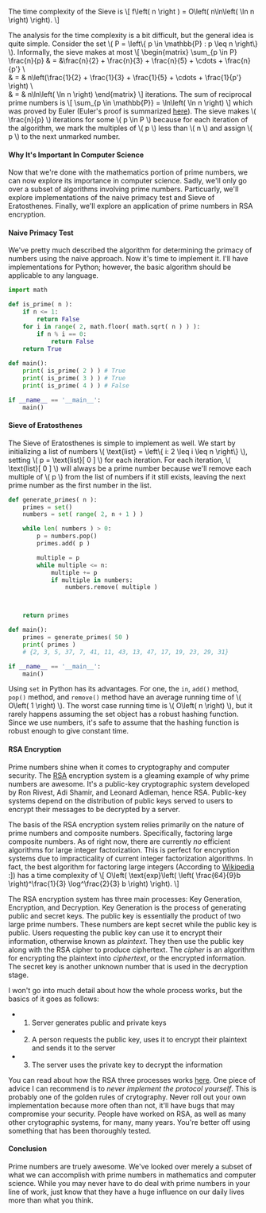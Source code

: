 The time complexity of the Sieve is
\\[
    f\left( n \right ) = O\left( n\ln\left( \ln n \right) \right).
\\]

The analysis for the time complexity is a bit difficult, but the general idea is quite simple. Consider
the set \\( P = \left\\{ p \in \mathbb{P} : p \leq n \right\\} \\). Informally, the sieve makes at most
\\[
    \begin{matrix}
        \sum\_{p \in P} \frac{n}{p} & = &\frac{n}{2} + \frac{n}{3} + \frac{n}{5} + \cdots + \frac{n}{p'} \\\
                                    & = & n\left(\frac{1}{2} + \frac{1}{3} + \frac{1}{5} + \cdots + \frac{1}{p'} \right) \\\
                                    & = & n\ln\left( \ln n \right)
    \end{matrix}
\\]
iterations. The sum of reciprocal prime numbers is
\\[
    \sum\_{p \in \mathbb{P}} = \ln\left( \ln n \right)
\\]
which was proved by Euler (Euler's proof is summarized [here](http://www.math.uga.edu/~pollack/eulerprime.pdf)).
The sieve makes \\( \frac{n}{p} \\) iterations for some \\( p \in P \\) because for each iteration of the algorithm,
we mark the multiples of \\( p \\) less than \\( n \\) and assign \\( p \\) to the next unmarked number.

#### Why It's Important In Computer Science
Now that we're done with the mathematics portion of prime numbers, we can now explore its importance in computer science.
Sadly, we'll only go over a subset of algorithms involving prime numbers. Particuarly, we'll explore implementations
of the naive primacy test and Sieve of Eratosthenes. Finally, we'll explore an application of prime numbers in 
RSA encryption.

#### Naive Primacy Test 
We've pretty much described the algorithm for determining the primacy of numbers using the naive approach. Now it's time
to implement it. I'll have implementations for Python; however, the basic algorithm should be applicable to any
language.

```py
import math

def is_prime( n ):
    if n <= 1:
        return False
    for i in range( 2, math.floor( math.sqrt( n ) ) ):
        if n % i == 0:
            return False
    return True
    
def main():
    print( is_prime( 2 ) ) # True
    print( is_prime( 3 ) ) # True
    print( is_prime( 4 ) ) # False

if __name__ == '__main__':
    main()
```

#### Sieve of Eratosthenes
The Sieve of Eratosthenes is simple to implement as well. We start by initializing a list of numbers
\\( \text{list} = \left\\{ i: 2 \leq i \leq n \right\\} \\), setting \\( p = \text{list}[ 0 ] \\) for each iteration.
For each iteration, \\( \text{list}[ 0 ] \\) will always be a prime number because we'll remove each multiple of
\\( p \\) from the list of numbers if it still exists, leaving the next prime number as the first number in the list.

```py
def generate_primes( n ):
    primes = set()
    numbers = set( range( 2, n + 1 ) )

    while len( numbers ) > 0:
        p = numbers.pop()
        primes.add( p )

        multiple = p
        while multiple <= n:
            multiple += p
            if multiple in numbers:
                numbers.remove( multiple )



    return primes

def main():
    primes = generate_primes( 50 )
    print( primes )
    # {2, 3, 5, 37, 7, 41, 11, 43, 13, 47, 17, 19, 23, 29, 31} 

if __name__ == '__main__':
    main()
```

Using `set` in Python has its advantages. For one, the `in`, `add()` method, `pop()` method, and `remove()` method 
have an average running time of \\( O\left( 1 \right) \\). The worst case running time is \\( O\left( n \right) \\),
but it rarely happens assuming the set object has a robust hashing function. Since we use numbers, it's safe to assume
that the hashing function is robust enough to give constant time.

#### RSA Encryption
Prime numbers shine when it comes to cryptography and computer security. The 
[RSA](http://goo.gl/mPvP4F) encryption system is a 
gleaming example of why prime numbers are awesome. It's a public-key cryptographic system developed by
Ron Rivest, Adi Shamir, and Leonard Adleman, hence RSA. Public-key systems depend on the distribution of
public keys served to users to encrypt their messages to be decrypted by a server. 

The basis of the RSA encryption system relies primarily on
the nature of prime numbers and composite numbers. Specifically, factoring large composite numbers.
As of right now, there are currently *no* efficient algorithms for large integer factorization. This is perfect for
encryption systems due to impracticality of current integer factorization algorithms. In fact, the best
algorithm for factoring large integers 
(According to [Wikipedia](http://en.wikipedia.org/wiki/Integer_factorization#Current_state_of_the_art) :])
has a time complexity of
\\[
    O\left( \text{exp}\left( \left( \frac{64}{9}b \right)^\frac{1}{3} \log^\frac{2}{3} b \right)  \right).
\\]

The RSA encryption system has three main processes: Key Generation, Encryption, and Decryption. Key Generation
is the process of generating public and secret keys. The public key is essentially the product of two
large prime numbers. These numbers are kept secret while the public key is public. Users requesting the public
key can use it to encrypt their information, otherwise known as *plaintext*. They then use the public key
along with the RSA cipher to produce ciphertext. The *cipher* is an algorithm for encrypting the plaintext
into *ciphertext*, or the encrypted information. The secret key is another unknown number that is used in
the decryption stage.

I won't go into much detail about how the whole process works, but the basics of it goes as follows:

- 1) Server generates public and private keys
- 2) A person requests the public key, uses it to encrypt their plaintext and sends it to the server
- 3) The server uses the private key to decrypt the information

You can read about how the RSA three processes works [here](http://goo.gl/eFHkG4). One piece of advice I can recommend
is to *never implement the protocol yourself*. This is probably one of the golden rules of crytography. Never 
roll out your own implementation because more often than not, it'll have bugs that may compromise your 
security. People have worked on RSA, as well as many other crytographic systems, for many, many years. You're 
better off using something that has been thoroughly tested.

#### Conclusion
Prime numbers are truely awesome. We've looked over merely a subset of what we can accomplish with prime numbers 
in mathematics and computer science. While you may never have to do deal with prime numbers in your line of work,
just know that they have a huge influence on our daily lives more than what you think.